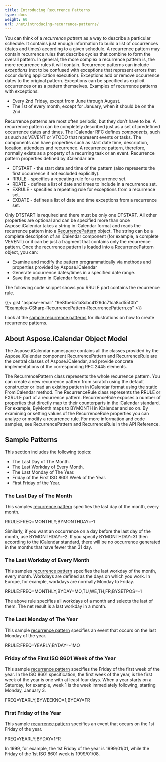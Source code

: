 ```yaml
---
title: Introducing Recurrence Patterns
type: docs
weight: 60
url: /net/introducing-recurrence-patterns/
---
```



You can think of a *recurrence pattern* as a way to describe a particular schedule. It contains just enough information to build a list of occurrences (dates and times) according to a given schedule. A recurrence pattern may contain recurrence rules that describe cycles that combine to form the overall pattern. In general, the more complex a recurrence pattern is, the more recurrence rules it will contain. Recurrence patterns can include *exceptions* (not to be confused with exceptions that represent errors that occur during application execution). Exceptions add or remove occurrence dates to the original pattern. Exceptions can be specified as explicit occurrences or as a pattern themselves. Examples of recurrence patterns with exceptions:

- Every 2nd Friday, except from June through August.
- The 1st of every month, except for January, when it should be on the 2nd.

Recurrence patterns are most often periodic, but they don’t have to be. A recurrence pattern can be completely described just as a set of predefined occurrence dates and times. The iCalendar RFC defines *components*, such as such as VEVENT or VTODO that represent events or tasks. The components can have properties such as start date time, description, location, attendees and recurrence. A recurrence pattern, therefore, normally exists as a property of a recurring task or an event. Recurrence pattern properties defined by iCalendar are:

- DTSTART - the start date and time of the pattern (also represents the first occurrence if not excluded explicitly).
- RRULE - specifies a repeating rule for a recurrence set.
- RDATE - defines a list of date and times to include in a recurrence set.
- EXRULE - specifies a repeating rule for exceptions from a recurrence set.
- EXDATE - defines a list of date and time exceptions from a recurrence set.

Only DTSTART is required and there must be only one DTSTART. All other properties are optional and can be specified more than once Aspose.iCalendar takes a string in iCalendar format and reads the recurrence pattern into a [RecurrencePattern](https://reference.aspose.com/email/net/aspose.email.calendar.recurrences/recurrencepattern) object. The string can be a complete description of an iCalendar component (for example, a complete VEVENT) or it can be just a fragment that contains only the recurrence pattern. Once the recurrence pattern is loaded into a RecurrencePattern object, you can:

- Examine and modify the pattern programmatically via methods and properties provided by Aspose.iCalendar
- Generate occurrence dates/times in a specified date range.
- Save the pattern in iCalendar format.

The following code snippet shows you RRULE part contains the recurrence rule.



{{< gist "aspose-email" "9e8fbeb51a8cbc4129dc71ca8cd55f0b" "Examples-CSharp-RecurrencePattern-RecurrencePattern.cs" >}}



Look at the [sample recurrence patterns](#sample-patterns) for illustrations on how to create recurrence patterns.
## **About Aspose.iCalendar Object Model**
The Aspose.iCalendar namespace contains all the classes provided by the Aspose.iCalendar component RecurrencePattern and RecurrenceRule are the central classes of Aspose.iCalendar, and provide concrete implementations of the corresponding RFC 2445 elements.

The RecurrencePattern class represents the whole recurrence pattern. You can create a new recurrence pattern from scratch using the default constructor or load an existing pattern in iCalendar format using the static FromiCalendar method. The RecurrenceRule class represents the RRULE or EXRULE part of a recurrence pattern. RecurrenceRule exposes a number of properties that directly map to their counterparts in the iCalendar standard. For example, ByMonth maps to BYMONTH in iCalendar and so on. By examining or setting values of the RecurrenceRule properties you can analyze or modify a recurrence rule. For more information and code samples, see RecurrencePattern and RecurrenceRule in the API Reference.
## **Sample Patterns**
This section includes the following topics:

- The Last Day of The Month.
- The Last Workday of Every Month.
- The Last Monday of The Year.
- Friday of the First ISO 8601 Week of the Year.
- First Friday of the Year.
### **The Last Day of The Month**
This samples [recurrence pattern](/email/net/introducing-recurrence-patterns/) specifies the last day of the month, every month.

RRULE:FREQ=MONTHLY;BYMONTHDAY=-1

Similarly, if you want an occurrence on a day before the last day of the month, use BYMONTHDAY=-2. If you specify BYMONTHDAY=31 then according to the iCalendar standard, there will be no occurrence generated in the months that have fewer than 31 day.
### **The Last Workday of Every Month**
This samples [recurrence pattern](/email/net/introducing-recurrence-patterns/) specifies the last workday of the month, every month. Workdays are defined as the days on which you work. In Europe, for example, workdays are normally Monday to Friday.

RRULE:FREQ=MONTHLY;BYDAY=MO,TU,WE,TH,FR;BYSETPOS=-1

The above rule specifies all workdays of a month and selects the last of them. The net result is a last workday in a month.
### **The Last Monday of The Year**
This sample [recurrence pattern](/email/net/introducing-recurrence-patterns/) specifies an event that occurs on the last Monday of the year.

RRULE:FREQ=YEARLY;BYDAY=-1MO
### **Friday of the First ISO 8601 Week of the Year**
This sample [recurrence pattern](/email/net/introducing-recurrence-patterns/) specifies the Friday of the first week of the year. In the ISO 8601 specification, the first week of the year, is the first week of the year is one with at least four days. When a year starts on a Saturday, for example, week 1 is the week immediately following, starting Monday, January 3.

FREQ=YEARLY;BYWEEKNO=1;BYDAY=FR
### **First Friday of the Year**
This sample [recurrence pattern](/email/net/introducing-recurrence-patterns/) specifies an event that occurs on the 1st Friday of the year.

FREQ=YEARLY;BYDAY=1FR

In 1999, for example, the 1st Friday of the year is 1999/01/01, while the Friday of the 1st ISO 8601 week is 1999/01/08.
